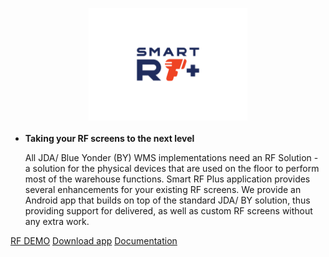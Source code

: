 <img src="./attachments/RF Plus final logo-01.png" 
     alt="Smart RF Plus Logo" 
     height="180" 
     style="display:block; margin: 0 auto 20px; object-fit:contain;" />

- **Taking your RF screens to the next level** 

    All JDA/ Blue Yonder (BY) WMS implementations need an RF Solution - a solution for the physical devices that are used on the floor to perform most of the warehouse functions. Smart RF Plus application provides several enhancements for your existing RF screens. We provide an Android app that builds on top of the standard JDA/ BY solution, thus providing support for delivered, as well as custom RF screens without any extra work.

[RF DEMO](https://www.smart-is.com/what-we-do/smart-product/rf/)
[Download app](https://play.google.com/store/apps/details?id=com.oracular.rprfemulatorvoice)
[Documentation](./readme.md)

